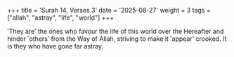 +++
title = 'Surah 14, Verses 3'
date = '2025-08-27'
weight = 3
tags = ["allah", "astray", "life", "world"]
+++

˹They are˺ the ones who favour the life of this world over the Hereafter and hinder ˹others˺ from the Way of Allah, striving to make it ˹appear˺ crooked. It is they who have gone far astray.